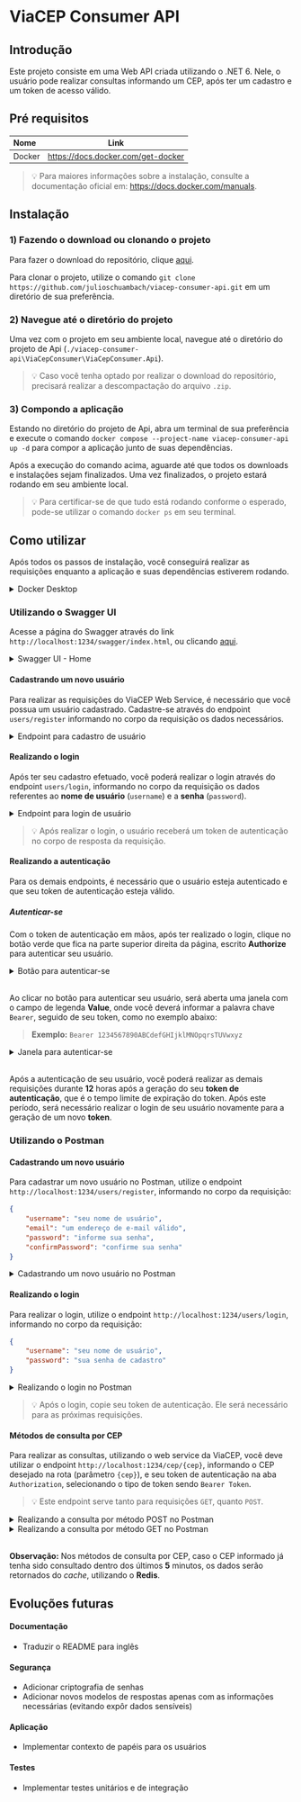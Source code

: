 # ViaCEP Consumer API 
## Introdução
Este projeto consiste em uma Web API criada utilizando o .NET 6. Nele, o usuário pode realizar consultas informando um CEP, após ter um cadastro e um token de acesso válido.

## Pré requisitos
| Nome | Link |
| :--- | :---: |
| Docker | https://docs.docker.com/get-docker |

> :bulb: Para maiores informações sobre a instalação, consulte a documentação oficial em: https://docs.docker.com/manuals.

## Instalação
### 1) Fazendo o download ou clonando o projeto
Para fazer o download do repositório, clique [aqui](https://github.com/julioschuambach/viacep-consumer-api/archive/refs/heads/main.zip).

Para clonar o projeto, utilize o comando `git clone https://github.com/julioschuambach/viacep-consumer-api.git` em um diretório de sua preferência.

### 2) Navegue até o diretório do projeto
Uma vez com o projeto em seu ambiente local, navegue até o diretório do projeto de Api (`./viacep-consumer-api\ViaCepConsumer\ViaCepConsumer.Api`).

> :bulb: Caso você tenha optado por realizar o download do repositório, precisará realizar a descompactação do arquivo `.zip`.

### 3) Compondo a aplicação
Estando no diretório do projeto de Api, abra um terminal de sua preferência e execute o comando `docker compose --project-name viacep-consumer-api up -d` para compor a aplicação junto de suas dependências.

Após a execução do comando acima, aguarde até que todos os downloads e instalações sejam finalizados. Uma vez finalizados, o projeto estará rodando em seu ambiente local.

> :bulb: Para certificar-se de que tudo está rodando conforme o esperado, pode-se utilizar o comando `docker ps` em seu terminal.

## Como utilizar
Após todos os passos de instalação, você conseguirá realizar as requisições enquanto a aplicação e suas dependências estiverem rodando.
<details>
<summary>Docker Desktop</summary>
<img src = "Media/docker-desktop.png">
</details>

### Utilizando o Swagger UI
Acesse a página do Swagger através do link `http://localhost:1234/swagger/index.html`, ou clicando [aqui](http://localhost:1234/swagger/index.html).
<details>
<summary>Swagger UI - Home</summary>
<img src = "Media/swagger-home.png">
</details>

#### Cadastrando um novo usuário
Para realizar as requisições do ViaCEP Web Service, é necessário que você possua um usuário cadastrado. Cadastre-se através do endpoint `users/register` informando no corpo da requisição os dados necessários.
<details>
<summary>Endpoint para cadastro de usuário</summary>
<img src = "Media/register-user.png">
</details>

#### Realizando o login
Após ter seu cadastro efetuado, você poderá realizar o login através do endpoint `users/login`, informando no corpo da requisição os dados referentes ao **nome de usuário** (`username`) e a **senha** (`password`).
<details>
<summary>Endpoint para login de usuário</summary>
<img src = "Media/login-user.png">
</details>

> :bulb: Após realizar o login, o usuário receberá um token de autenticação no corpo de resposta da requisição.

#### Realizando a autenticação
Para os demais endpoints, é necessário que o usuário esteja autenticado e que seu token de autenticação esteja válido. 

##### Autenticar-se
Com o token de autenticação em mãos, após ter realizado o login, clique no botão verde que fica na parte superior direita da página, escrito **Authorize** para autenticar seu usuário.
<details>
<summary>Botão para autenticar-se</summary>
<img src = "Media/authorize-button.png">
</details>
<br>

Ao clicar no botão para autenticar seu usuário, será aberta uma janela com o campo de legenda **Value**, onde você deverá informar a palavra chave `Bearer`, seguido de seu token, como no exemplo abaixo:<br>
> **Exemplo:** `Bearer 1234567890ABCdefGHIjklMNOpqrsTUVwxyz`
<details>
<summary>Janela para autenticar-se</summary>
<img src = "Media/authorize-modal.png">
</details>
<br>

Após a autenticação de seu usuário, você poderá realizar as demais requisições durante **12** horas após a geração do seu **token de autenticação**, que é o tempo limite de expiração do token. Após este período, será necessário realizar o login de seu usuário novamente para a geração de um novo **token**.

### Utilizando o Postman
#### Cadastrando um novo usuário
Para cadastrar um novo usuário no Postman, utilize o endpoint `http://localhost:1234/users/register`, informando no corpo da requisição:
```json
{
    "username": "seu nome de usuário",
    "email": "um endereço de e-mail válido",
    "password": "informe sua senha",
    "confirmPassword": "confirme sua senha"
}
```
<details>
<summary>Cadastrando um novo usuário no Postman</summary>
<img src = "Media/postman-register-user.png">
</details>

#### Realizando o login
Para realizar o login, utilize o endpoint `http://localhost:1234/users/login`, informando no corpo da requisição:
```json
{
    "username": "seu nome de usuário",
    "password": "sua senha de cadastro"
}
```
<details>
<summary>Realizando o login no Postman</summary>
<img src = "Media/postman-login-user.png">
</details>

> :bulb: Após o login, copie seu token de autenticação. Ele será necessário para as próximas requisições.

#### Métodos de consulta por CEP
Para realizar as consultas, utilizando o web service da ViaCEP, você deve utilizar o endpoint `http://localhost:1234/cep/{cep}`, informando o CEP desejado na rota (parâmetro `{cep}`), e seu token de autenticação na aba `Authorization`, selecionando o tipo de token sendo `Bearer Token`.
> :bulb: Este endpoint serve tanto para requisições `GET`, quanto `POST`.
<details>
<summary>Realizando a consulta por método POST no Postman</summary>
<img src = "Media/postman-cep-post.png">
</details>

<details>
<summary>Realizando a consulta por método GET no Postman</summary>
<img src = "Media/postman-cep-get.png">
</details>
<br>

**Observação:** Nos métodos de consulta por CEP, caso o CEP informado já tenha sido consultado dentro dos últimos **5** minutos, os dados serão retornados do *cache*, utilizando o **Redis**.

## Evoluções futuras
#### Documentação
- Traduzir o README para inglês

#### Segurança
- Adicionar criptografia de senhas
- Adicionar novos modelos de respostas apenas com as informações necessárias (evitando expôr dados sensíveis)

#### Aplicação
- Implementar contexto de papéis para os usuários

#### Testes
- Implementar testes unitários e de integração